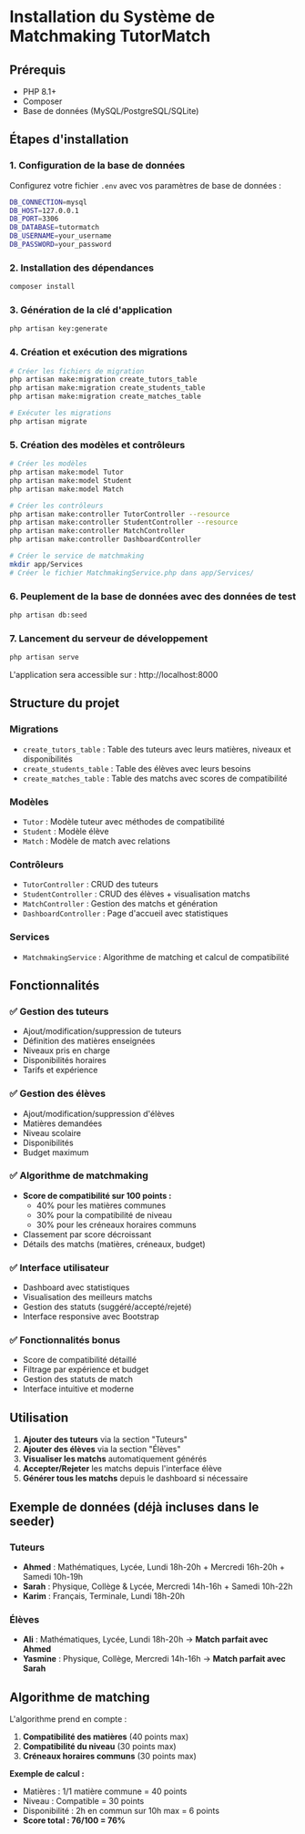 # Installation du Système de Matchmaking TutorMatch

## Prérequis

-   PHP 8.1+
-   Composer
-   Base de données (MySQL/PostgreSQL/SQLite)

## Étapes d'installation

### 1. Configuration de la base de données

Configurez votre fichier `.env` avec vos paramètres de base de données :

```bash
DB_CONNECTION=mysql
DB_HOST=127.0.0.1
DB_PORT=3306
DB_DATABASE=tutormatch
DB_USERNAME=your_username
DB_PASSWORD=your_password
```

### 2. Installation des dépendances

```bash
composer install
```

### 3. Génération de la clé d'application

```bash
php artisan key:generate
```

### 4. Création et exécution des migrations

```bash
# Créer les fichiers de migration
php artisan make:migration create_tutors_table
php artisan make:migration create_students_table
php artisan make:migration create_matches_table

# Exécuter les migrations
php artisan migrate
```

### 5. Création des modèles et contrôleurs

```bash
# Créer les modèles
php artisan make:model Tutor
php artisan make:model Student
php artisan make:model Match

# Créer les contrôleurs
php artisan make:controller TutorController --resource
php artisan make:controller StudentController --resource
php artisan make:controller MatchController
php artisan make:controller DashboardController

# Créer le service de matchmaking
mkdir app/Services
# Créer le fichier MatchmakingService.php dans app/Services/
```

### 6. Peuplement de la base de données avec des données de test

```bash
php artisan db:seed
```

### 7. Lancement du serveur de développement

```bash
php artisan serve
```

L'application sera accessible sur : http://localhost:8000

## Structure du projet

### Migrations

-   `create_tutors_table` : Table des tuteurs avec leurs matières, niveaux et disponibilités
-   `create_students_table` : Table des élèves avec leurs besoins
-   `create_matches_table` : Table des matchs avec scores de compatibilité

### Modèles

-   `Tutor` : Modèle tuteur avec méthodes de compatibilité
-   `Student` : Modèle élève
-   `Match` : Modèle de match avec relations

### Contrôleurs

-   `TutorController` : CRUD des tuteurs
-   `StudentController` : CRUD des élèves + visualisation matchs
-   `MatchController` : Gestion des matchs et génération
-   `DashboardController` : Page d'accueil avec statistiques

### Services

-   `MatchmakingService` : Algorithme de matching et calcul de compatibilité

## Fonctionnalités

### ✅ Gestion des tuteurs

-   Ajout/modification/suppression de tuteurs
-   Définition des matières enseignées
-   Niveaux pris en charge
-   Disponibilités horaires
-   Tarifs et expérience

### ✅ Gestion des élèves

-   Ajout/modification/suppression d'élèves
-   Matières demandées
-   Niveau scolaire
-   Disponibilités
-   Budget maximum

### ✅ Algorithme de matchmaking

-   **Score de compatibilité sur 100 points :**
    -   40% pour les matières communes
    -   30% pour la compatibilité de niveau
    -   30% pour les créneaux horaires communs
-   Classement par score décroissant
-   Détails des matchs (matières, créneaux, budget)

### ✅ Interface utilisateur

-   Dashboard avec statistiques
-   Visualisation des meilleurs matchs
-   Gestion des statuts (suggéré/accepté/rejeté)
-   Interface responsive avec Bootstrap

### ✅ Fonctionnalités bonus

-   Score de compatibilité détaillé
-   Filtrage par expérience et budget
-   Gestion des statuts de match
-   Interface intuitive et moderne

## Utilisation

1. **Ajouter des tuteurs** via la section "Tuteurs"
2. **Ajouter des élèves** via la section "Élèves"
3. **Visualiser les matchs** automatiquement générés
4. **Accepter/Rejeter** les matchs depuis l'interface élève
5. **Générer tous les matchs** depuis le dashboard si nécessaire

## Exemple de données (déjà incluses dans le seeder)

### Tuteurs

-   **Ahmed** : Mathématiques, Lycée, Lundi 18h-20h + Mercredi 16h-20h + Samedi 10h-19h
-   **Sarah** : Physique, Collège & Lycée, Mercredi 14h-16h + Samedi 10h-22h
-   **Karim** : Français, Terminale, Lundi 18h-20h

### Élèves

-   **Ali** : Mathématiques, Lycée, Lundi 18h-20h → **Match parfait avec Ahmed**
-   **Yasmine** : Physique, Collège, Mercredi 14h-16h → **Match parfait avec Sarah**

## Algorithme de matching

L'algorithme prend en compte :

1. **Compatibilité des matières** (40 points max)
2. **Compatibilité du niveau** (30 points max)
3. **Créneaux horaires communs** (30 points max)

**Exemple de calcul :**

-   Matières : 1/1 matière commune = 40 points
-   Niveau : Compatible = 30 points
-   Disponibilité : 2h en commun sur 10h max = 6 points
-   **Score total : 76/100 = 76%**
